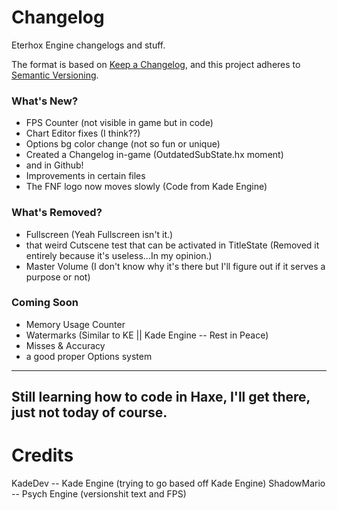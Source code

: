 # Changelog
Eterhox Engine changelogs and stuff.

The format is based on [Keep a Changelog](https://keepachangelog.com/en/1.0.0/),
and this project adheres to [Semantic Versioning](https://semver.org/spec/v2.0.0.html).

### What's New?

- FPS Counter (not visible in game but in code)
- Chart Editor fixes (I think??)
- Options bg color change (not so fun or unique)
- Created a Changelog in-game (OutdatedSubState.hx moment)
- and in Github!
- Improvements in certain files
- The FNF logo now moves slowly (Code from Kade Engine)

### What's Removed?
- Fullscreen (Yeah Fullscreen isn't it.)
- that weird Cutscene test that can be activated in TitleState 
(Removed it entirely because it's useless...In my opinion.)
- Master Volume (I don't know why it's there but I'll figure out if it serves a purpose or not)

### Coming Soon
- Memory Usage Counter
- Watermarks (Similar to KE || Kade Engine -- Rest in Peace)
- Misses & Accuracy
- a good proper Options system

----------------------------
Still learning how to code in Haxe, I'll get there, just not today of course.
----------------------------

# Credits
KadeDev -- Kade Engine (trying to go based off Kade Engine)
ShadowMario -- Psych Engine (versionshit text and FPS)

